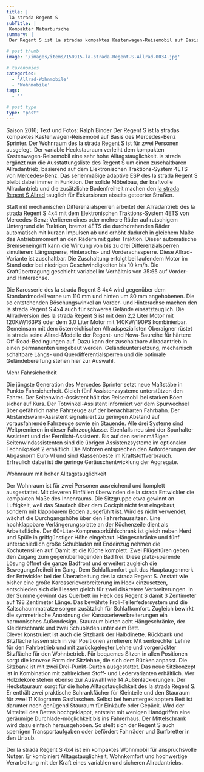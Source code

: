 ```yaml
---
title: |
 la strada Regent S
subTitle: |
 Kompakter Naturbursche
summary: |
 Der Regent S ist la stradas kompaktes Kastenwagen-Reisemobil auf Basis des Mercedes-Benz Sprinter. Der Wohnraum des la strada Regent S ist für zwei Personen ausgelegt. la strada ergänzt die Ausstattung des Regent S um einen zuschaltbaren Allradantrieb, basierend auf dem Elektronischen Traktions-System 4ETS von Mercedes-Benz.

# post thumb
image: '/images/items/150915-la-strada-Regent-S-Allrad-0034.jpg'

# taxonomies
categories: 
  - 'Allrad-Wohnmobile'
  - 'Wohnmobile'
tags:
  - ''

# post type
type: "post"
---
```


Saison 2016; Text und Fotos: Ralph Binder
Der Regent S ist la stradas kompaktes Kastenwagen-Reisemobil auf Basis des Mercedes-Benz Sprinter. Der Wohnraum des la strada Regent S ist für zwei Personen ausgelegt. Der variable Heckstauraum verleiht dem kompakten Kastenwagen-Reisemobil eine sehr hohe Alltagstauglichkeit. la strada ergänzt nun die Ausstattungsliste des Regent S um einen zuschaltbaren Allradantrieb, basierend auf dem Elektronischen Traktions-System 4ETS von Mercedes-Benz. Das serienmäßige adaptive ESP des la strada Regent S bleibt dabei immer in Funktion. Der solide Möbelbau, der kraftvolle Allradantrieb und die zusätzliche Bodenfreiheit machen den [la strada Regent S Allrad](http://caravaningreisen.de/LinkClick.aspx?link=http%3a%2f%2flastrada-mobile.de%2f%3fapp%3dcontent%26contentid%3d33%26menuid%3d3%26subid%3d47%26language%3d1&tabid=684&portalid=5&mid=1708) tauglich für Exkursionen abseits geteerter Straßen.  

Statt mit mechanischen Differenzialsperren arbeitet der Allradantrieb des la strada Regent S 4x4 mit dem Elektronischen Traktions-System 4ETS von Mercedes-Benz: Verlieren eines oder mehrere Räder auf rutschigem Untergrund die Traktion, bremst 4ETS die durchdrehenden Räder automatisch mit kurzen Impulsen ab und erhöht dadurch in gleichem Maße das Antriebsmoment an den Rädern mit guter Traktion. Dieser automatische Bremseneingriff kann die Wirkung von bis zu drei Differenzialsperren simulieren: Längssperre, Hinterachs- und Vorderachssperre. Diese Allrad-Variante ist zuschaltbar. Die Zuschaltung erfolgt bei laufendem Motor im Stand oder bei niedrigen Geschwindigkeiten bis 10 km/h. Die Kraftübertragung geschieht variabel im Verhältnis von 35:65 auf Vorder- und Hinterachse.   

Die Karosserie des la strada Regent S 4x4 wird gegenüber dem Standardmodell vorne um 110 mm und hinten um 80 mm angehobenen. Die so entstehenden Böschungswinkel an Vorder- und Hinterachse machen den la strada Regent S 4x4 auch für schweres Gelände einsatztauglich. Die Allradversion des la strada Regent S ist mit dem 2,2 Liter Motor mit 120KW/163PS oder dem 3,0 Liter Motor mit 140KW/190PS kombinierbar.  
Gemeinsam mit dem österreichischen Allradspezialisten Oberaigner rüstet la strada seine Allrad-Modelle der Regent- und Nova-Baureihe für härtere Off-Road-Bedingungen auf. Dazu kann der zuschaltbare Allradantrieb in einen permanenten umgebaut werden. Geländeuntersetzung, mechanisch schaltbare Längs- und Querdifferentialsperren und die optimale Geländebereifung stehen hier zur Auswahl.  

Mehr Fahrsicherheit  

Die jüngste Generation des Mercedes Sprinter setzt neue Maßstäbe in Punkto Fahrsicherheit. Gleich fünf Assistenzsysteme unterstützen den Fahrer. Der Seitenwind-Assistent hält das Reisemobil bei starken Böen sicher auf Kurs. Der Totwinkel-Assistent informiert vor dem Spurwechsel über gefährlich nahe Fahrzeuge auf der benachbarten Fahrbahn. Der Abstandswarn-Assistent signalisiert zu geringen Abstand auf vorausfahrende Fahrzeuge sowie ein Stauende. Alle drei Systeme sind Weltpremieren in dieser Fahrzeugklasse. Ebenfalls neu sind der Spurhalte-Assistent und der Fernlicht-Assistent. Bis auf den serienmäßigen Seitenwindassistenten sind die übrigen Assistenzsysteme im optionalen Technikpaket 2 erhältlich. Die Motoren entsprechen den Anforderungen der Abgasnorm Euro VI und sind Klassenbeste im Kraftstoffverbrauch. Erfreulich dabei ist die geringe Geräuschentwicklung der Aggregate.  

Wohnraum mit hoher Alltagstauglichkeit  

Der Wohnraum ist für zwei Personen ausreichend und komplett ausgestattet. Mit cleveren Einfällen überwinden die la strada Entwickler die kompakten Maße des Innenraums. Die Sitzgruppe etwa gewinnt an Luftigkeit, weil das Staufach über dem Cockpit nicht fest eingebaut, sondern mit klappbarem Boden ausgeführt ist. Wird es nicht verwendet, wächst die Durchgangshöhe über den Fahrerhaussitzen. Eine hochklappbare Verlängerungsplatte an der Küchenzeile dient als Arbeitsfläche. Der 60-Liter-Kompressorkühlschrank ist gleich neben Herd und Spüle in griffgünstiger Höhe eingebaut. Hängeschränke und fünf unterschiedlich große Schubladen mit Endeinzug nehmen die Kochutensilien auf. Damit ist die Küche komplett. Zwei Flügeltüren geben den Zugang zum gegenüberliegenden Bad frei. Diese platz-sparende Lösung öffnet die ganze Badfront und erweitert zugleich die Bewegungsfreiheit im Gang. Dem Schlafkomfort galt das Hauptaugenmerk der Entwickler bei der Überarbeitung des la strada Regent S. Anstatt wie bisher eine große Karosserieverbreiterung im Heck einzusetzen, entschieden sich die Hessen gleich für zwei diskretere Verbreiterungen. In der Summe gewinnt das Querbett im Heck des Regent S damit 3 Zentimeter auf 198 Zentimeter Länge. Das bewährte Froli-Tellerfedersystem und die Kaltschaummatratze sorgen zusätzlich für Schlafkomfort. Zugleich bewirkt die symmetrische Anordnung der Karosserieverbreiterungen ein harmonisches Außendesign. Stauraum bieten acht Hängeschränke, der Kleiderschrank und zwei Schubladen unter dem Bett.  
Clever konstruiert ist auch die Sitzbank der Halbdinette. Rückbank und Sitzfläche lassen sich in vier Positionen arretieren: Mit senkrechter Lehne für den Fahrbetrieb und mit zurückgelegter Lehne und vorgerückter Sitzfläche für den Wohnbetrieb. Für bequemes Sitzen in allen Positionen sorgt die konvexe Form der Sitzlehne, die sich dem Rücken anpasst. Die Sitzbank ist mit zwei Drei-Punkt-Gurten ausgestattet. Das neue Sitzkonzept ist in Kombination mit zahlreichen Stoff- und Ledervarianten erhältlich. Vier Holzdekore stehen ebenso zur Auswahl wie 14 Außenlackierungen. Der Heckstauraum sorgt für die hohe Alltagstauglichkeit des la strada Regent S. Er enthält zwei praktische Schrankfächer für Kleinteile und den Stauraum für zwei 11 Kilogramm Gasflaschen. Selbst bei heruntergeklapptem Bett ist darunter noch genügend Stauraum für Einkäufe oder Gepäck. Wird der Mittelteil des Bettes hochgeklappt, entsteht mit wenigen Handgriffen eine geräumige Durchlade-möglichkeit bis ins Fahrerhaus. Der Mittelschrank wird dazu einfach herausgehoben. So stellt sich der Regent S auch sperrigen Transportaufgaben oder befördert Fahrräder und Surfbretter in den Urlaub.  

Der la strada Regent S 4x4 ist ein kompaktes Wohnmobil für anspruchsvolle Nutzer. Er kombiniert Alltagstauglichkeit, Wohnkomfort und hochwertige Verarbeitung mit der Kraft eines variablen und sicheren Allradantriebs.  